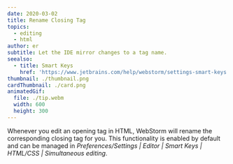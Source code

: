 ```yaml
---
date: 2020-03-02
title: Rename Closing Tag
topics:
  - editing
  - html
author: er
subtitle: Let the IDE mirror changes to a tag name.
seealso:
  - title: Smart Keys
    href: 'https://www.jetbrains.com/help/webstorm/settings-smart-keys.html'
thumbnail: ./thumbnail.png
cardThumbnail: ./card.png
animatedGif:
  file: ./tip.webm
  width: 600
  height: 300
---
```

Whenever you edit an opening tag in HTML, WebStorm will rename the corresponding
closing tag for you. This functionality is enabled by default and can be managed
in *Preferences/Settings | Editor | Smart Keys | HTML/CSS | Simultaneous <tag></tag> editing*.
